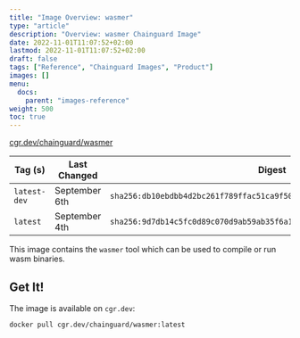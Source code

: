 ```yaml
---
title: "Image Overview: wasmer"
type: "article"
description: "Overview: wasmer Chainguard Image"
date: 2022-11-01T11:07:52+02:00
lastmod: 2022-11-01T11:07:52+02:00
draft: false
tags: ["Reference", "Chainguard Images", "Product"]
images: []
menu:
  docs:
    parent: "images-reference"
weight: 500
toc: true
---
```


[cgr.dev/chainguard/wasmer](https://github.com/chainguard-images/images/tree/main/images/wasmer)

| Tag (s)       | Last Changed  | Digest                                                                    |
|---------------|---------------|---------------------------------------------------------------------------|
|  `latest-dev` | September 6th | `sha256:db10ebdbb4d2bc261f789ffac51ca9f50c1467cf5ebc2a9dc38e78ad30cab59c` |
|  `latest`     | September 4th | `sha256:9d7db14c5fc0d89c070d9ab59ab35f6a1411b00b036350cd37390c5778a6b046` |



This image contains the `wasmer` tool which can be used to compile or run wasm binaries.

## Get It!

The image is available on `cgr.dev`:

```
docker pull cgr.dev/chainguard/wasmer:latest
```

